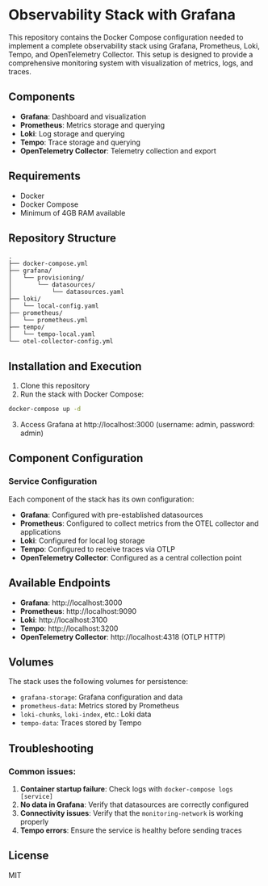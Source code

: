 # Observability Stack with Grafana

This repository contains the Docker Compose configuration needed to implement a complete observability stack using Grafana, Prometheus, Loki, Tempo, and OpenTelemetry Collector. This setup is designed to provide a comprehensive monitoring system with visualization of metrics, logs, and traces.

## Components

- **Grafana**: Dashboard and visualization
- **Prometheus**: Metrics storage and querying
- **Loki**: Log storage and querying
- **Tempo**: Trace storage and querying
- **OpenTelemetry Collector**: Telemetry collection and export

## Requirements

- Docker
- Docker Compose
- Minimum of 4GB RAM available

## Repository Structure

```
.
├── docker-compose.yml
├── grafana/
│   └── provisioning/
│       └── datasources/
│           └── datasources.yaml
├── loki/
│   └── local-config.yaml
├── prometheus/
│   └── prometheus.yml
├── tempo/
│   └── tempo-local.yaml
└── otel-collector-config.yml
```

## Installation and Execution

1. Clone this repository
2. Run the stack with Docker Compose:

```bash
docker-compose up -d
```

3. Access Grafana at http://localhost:3000 (username: admin, password: admin)

## Component Configuration

### Service Configuration

Each component of the stack has its own configuration:

- **Grafana**: Configured with pre-established datasources
- **Prometheus**: Configured to collect metrics from the OTEL collector and applications
- **Loki**: Configured for local log storage
- **Tempo**: Configured to receive traces via OTLP
- **OpenTelemetry Collector**: Configured as a central collection point

## Available Endpoints

- **Grafana**: http://localhost:3000
- **Prometheus**: http://localhost:9090
- **Loki**: http://localhost:3100
- **Tempo**: http://localhost:3200
- **OpenTelemetry Collector**: http://localhost:4318 (OTLP HTTP)

## Volumes

The stack uses the following volumes for persistence:

- `grafana-storage`: Grafana configuration and data
- `prometheus-data`: Metrics stored by Prometheus
- `loki-chunks`, `loki-index`, etc.: Loki data
- `tempo-data`: Traces stored by Tempo

## Troubleshooting

### Common issues:

1. **Container startup failure**: Check logs with `docker-compose logs [service]`
2. **No data in Grafana**: Verify that datasources are correctly configured
3. **Connectivity issues**: Verify that the `monitoring-network` is working properly
4. **Tempo errors**: Ensure the service is healthy before sending traces

## License

MIT